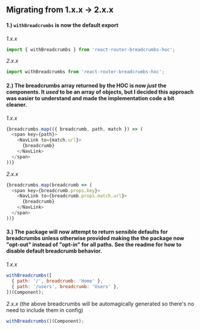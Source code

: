 ## Migrating from 1.x.x -> 2.x.x

#### 1.) `withBreadcrumbs` is now the default export

_1.x.x_
```js
import { withBreadcrumbs } from 'react-router-breadcrumbs-hoc';
```

_2.x.x_
```js
import withBreadcrumbs from 'react-router-breadcrumbs-hoc';
```

#### 2.) The breadcrumbs array returned by the HOC is now _just_ the components. It _used_ to be an array of objects, but I decided this approach was easier to understand and made the implementation code a bit cleaner.

_1.x.x_
```js
{breadcrumbs.map(({ breadcrumb, path, match }) => (
  <span key={path}>
    <NavLink to={match.url}>
      {breadcrumb}
    </NavLink>
  </span>
))}
```

_2.x.x_
```js
{breadcrumbs.map(breadcrumb => (
  <span key={breadcrumb.props.key}>
    <NavLink to={breadcrumb.props.match.url}>
      {breadcrumb}
    </NavLink>
  </span>
))}
```

#### 3.) The package will now attempt to return sensible defaults for breadcrumbs unless otherwise provided making the the package now "opt-out" instead of "opt-in" for all paths. See the readme for how to disable default breadcrumb behavior.

_1.x.x_
```js
withBreadcrumbs([
  { path: '/', breadcrumb: 'Home' },
  { path: '/users', breadcrumb: 'Users' },
])(Component);
```

_2.x.x_ (the above breadcrumbs will be automagically generated so there's no need to include them in config)
```js
withBreadcrumbs()(Component);
```
